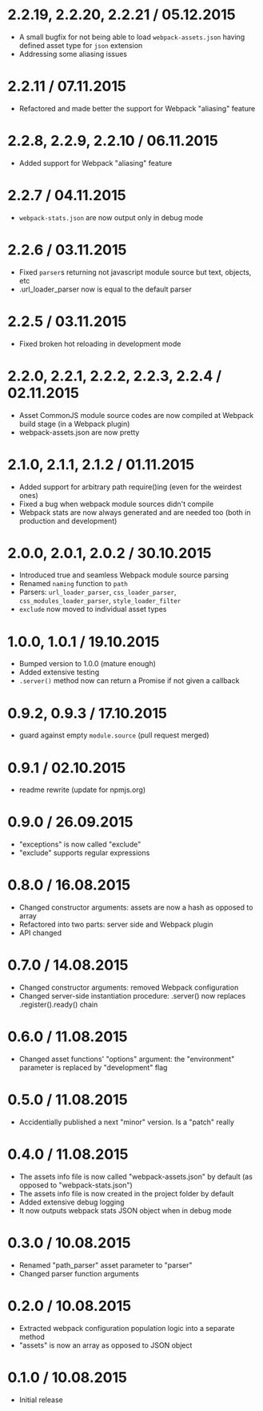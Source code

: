 2.2.19, 2.2.20, 2.2.21 / 05.12.2015
===================

  * A small bugfix for not being able to load `webpack-assets.json` having defined asset type for `json` extension
  * Addressing some aliasing issues

2.2.11 / 07.11.2015
===================

  * Refactored and made better the support for Webpack "aliasing" feature

2.2.8, 2.2.9, 2.2.10 / 06.11.2015
===================

  * Added support for Webpack "aliasing" feature

2.2.7 / 04.11.2015
===================

  * `webpack-stats.json` are now output only in debug mode

2.2.6 / 03.11.2015
===================

  * Fixed `parser`s returning not javascript module source but text, objects, etc
  * .url_loader_parser now is equal to the default parser

2.2.5 / 03.11.2015
===================

  * Fixed broken hot reloading in development mode

2.2.0, 2.2.1, 2.2.2, 2.2.3, 2.2.4 / 02.11.2015
===================

  * Asset CommonJS module source codes are now compiled at Webpack build stage (in a Webpack plugin)
  * webpack-assets.json are now pretty

2.1.0, 2.1.1, 2.1.2 / 01.11.2015
===================

  * Added support for arbitrary path require()ing (even for the weirdest ones)
  * Fixed a bug when webpack module sources didn't compile
  * Webpack stats are now always generated and are needed too (both in production and development)

2.0.0, 2.0.1, 2.0.2 / 30.10.2015
===================

  * Introduced true and seamless Webpack module source parsing
  * Renamed `naming` function to `path`
  * Parsers: `url_loader_parser`, `css_loader_parser`, `css_modules_loader_parser`, `style_loader_filter`
  * `exclude` now moved to individual asset types

1.0.0, 1.0.1 / 19.10.2015
===================

  * Bumped version to 1.0.0 (mature enough)
  * Added extensive testing
  * `.server()` method now can return a Promise if not given a callback

0.9.2, 0.9.3 / 17.10.2015
===================

  * guard against empty `module.source` (pull request merged)

0.9.1 / 02.10.2015
===================

  * readme rewrite (update for npmjs.org)

0.9.0 / 26.09.2015
===================

  * "exceptions" is now called "exclude"
  * "exclude" supports regular expressions

0.8.0 / 16.08.2015
===================

  * Changed constructor arguments: assets are now a hash as opposed to array
  * Refactored into two parts: server side and Webpack plugin
  * API changed

0.7.0 / 14.08.2015
===================

  * Changed constructor arguments: removed Webpack configuration
  * Changed server-side instantiation procedure: .server() now replaces .register().ready() chain

0.6.0 / 11.08.2015
===================

  * Changed asset functions' "options" argument: the "environment" parameter is replaced by "development" flag

0.5.0 / 11.08.2015
===================

  * Accidentially published a next "minor" version. Is a "patch" really

0.4.0 / 11.08.2015
===================

  * The assets info file is now called "webpack-assets.json" by default (as opposed to "webpack-stats.json")
  * The assets info file is now created in the project folder by default
  * Added extensive debug logging
  * It now outputs webpack stats JSON object when in debug mode

0.3.0 / 10.08.2015
===================

  * Renamed "path_parser" asset parameter to "parser"
  * Changed parser function arguments

0.2.0 / 10.08.2015
===================

  * Extracted webpack configuration population logic into a separate method
  * "assets" is now an array as opposed to JSON object

0.1.0 / 10.08.2015
===================

  * Initial release